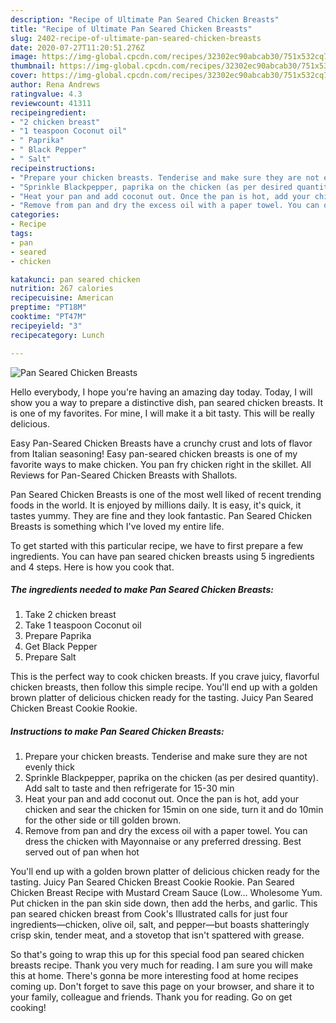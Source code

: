 ```yaml
---
description: "Recipe of Ultimate Pan Seared Chicken Breasts"
title: "Recipe of Ultimate Pan Seared Chicken Breasts"
slug: 2402-recipe-of-ultimate-pan-seared-chicken-breasts
date: 2020-07-27T11:20:51.276Z
image: https://img-global.cpcdn.com/recipes/32302ec90abcab30/751x532cq70/pan-seared-chicken-breasts-recipe-main-photo.jpg
thumbnail: https://img-global.cpcdn.com/recipes/32302ec90abcab30/751x532cq70/pan-seared-chicken-breasts-recipe-main-photo.jpg
cover: https://img-global.cpcdn.com/recipes/32302ec90abcab30/751x532cq70/pan-seared-chicken-breasts-recipe-main-photo.jpg
author: Rena Andrews
ratingvalue: 4.3
reviewcount: 41311
recipeingredient:
- "2 chicken breast"
- "1 teaspoon Coconut oil"
- " Paprika"
- " Black Pepper"
- " Salt"
recipeinstructions:
- "Prepare your chicken breasts. Tenderise and make sure they are not evenly thick"
- "Sprinkle Blackpepper, paprika on the chicken (as per desired quantity). Add salt to taste and then refrigerate for 15-30 min"
- "Heat your pan and add coconut out. Once the pan is hot, add your chicken and sear the chicken for 15min on one side, turn it and do 10min for the other side or till golden brown."
- "Remove from pan and dry the excess oil with a paper towel. You can dress the chicken with Mayonnaise or any preferred dressing. Best served out of pan when hot"
categories:
- Recipe
tags:
- pan
- seared
- chicken

katakunci: pan seared chicken 
nutrition: 267 calories
recipecuisine: American
preptime: "PT18M"
cooktime: "PT47M"
recipeyield: "3"
recipecategory: Lunch

---
```



![Pan Seared Chicken Breasts](https://img-global.cpcdn.com/recipes/32302ec90abcab30/751x532cq70/pan-seared-chicken-breasts-recipe-main-photo.jpg)

Hello everybody, I hope you're having an amazing day today. Today, I will show you a way to prepare a distinctive dish, pan seared chicken breasts. It is one of my favorites. For mine, I will make it a bit tasty. This will be really delicious.

Easy Pan-Seared Chicken Breasts have a crunchy crust and lots of flavor from Italian seasoning! Easy pan-seared chicken breasts is one of my favorite ways to make chicken. You pan fry chicken right in the skillet. All Reviews for Pan-Seared Chicken Breasts with Shallots.

Pan Seared Chicken Breasts is one of the most well liked of recent trending foods in the world. It is enjoyed by millions daily. It is easy, it's quick, it tastes yummy. They are fine and they look fantastic. Pan Seared Chicken Breasts is something which I've loved my entire life.


To get started with this particular recipe, we have to first prepare a few ingredients. You can have pan seared chicken breasts using 5 ingredients and 4 steps. Here is how you cook that.

<!--inarticleads1-->

##### The ingredients needed to make Pan Seared Chicken Breasts:

1. Take 2 chicken breast
1. Take 1 teaspoon Coconut oil
1. Prepare  Paprika
1. Get  Black Pepper
1. Prepare  Salt


This is the perfect way to cook chicken breasts. If you crave juicy, flavorful chicken breasts, then follow this simple recipe. You&#39;ll end up with a golden brown platter of delicious chicken ready for the tasting. Juicy Pan Seared Chicken Breast Cookie Rookie. 

<!--inarticleads2-->

##### Instructions to make Pan Seared Chicken Breasts:

1. Prepare your chicken breasts. Tenderise and make sure they are not evenly thick
1. Sprinkle Blackpepper, paprika on the chicken (as per desired quantity). Add salt to taste and then refrigerate for 15-30 min
1. Heat your pan and add coconut out. Once the pan is hot, add your chicken and sear the chicken for 15min on one side, turn it and do 10min for the other side or till golden brown.
1. Remove from pan and dry the excess oil with a paper towel. You can dress the chicken with Mayonnaise or any preferred dressing. Best served out of pan when hot


You&#39;ll end up with a golden brown platter of delicious chicken ready for the tasting. Juicy Pan Seared Chicken Breast Cookie Rookie. Pan Seared Chicken Breast Recipe with Mustard Cream Sauce (Low… Wholesome Yum. Put chicken in the pan skin side down, then add the herbs, and garlic. This pan seared chicken breast from Cook&#39;s Illustrated calls for just four ingredients—chicken, olive oil, salt, and pepper—but boasts shatteringly crisp skin, tender meat, and a stovetop that isn&#39;t spattered with grease. 

So that's going to wrap this up for this special food pan seared chicken breasts recipe. Thank you very much for reading. I am sure you will make this at home. There's gonna be more interesting food at home recipes coming up. Don't forget to save this page on your browser, and share it to your family, colleague and friends. Thank you for reading. Go on get cooking!
